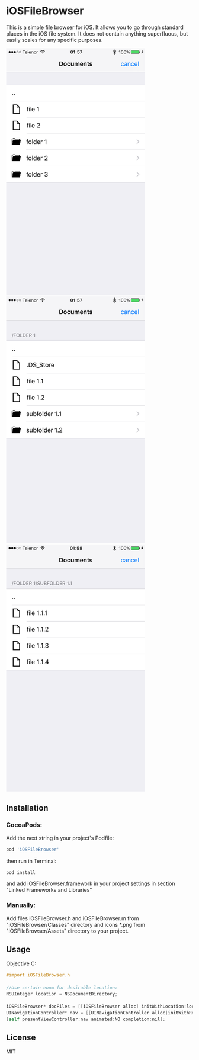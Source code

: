 # iOSFileBrowser
This is a simple file browser for iOS. It allows you to go through standard places in the iOS file system. It does not contain anything superfluous, but easily scales for any specific purposes.

<img src = "https://github.com/pav22222/iOSFileBrowser/blob/master/screenshots/Screenshot1.png" width = "375" height = "667" alt = "Screenshot1.png"/>
<img src = "https://github.com/pav22222/iOSFileBrowser/blob/master/screenshots/Screenshot2.png" width = "375" height = "667" alt = "Screenshot2.png"/>
<img src = "https://github.com/pav22222/iOSFileBrowser/blob/master/screenshots/Screenshot3.png" width = "375" height = "667" alt = "Screenshot3.png"/>

## Installation
### CocoaPods:

Add the next string in your project's Podfile:

```sh
pod 'iOSFileBrowser'
```

then run in Terminal:

```ruby
pod install
```

and add iOSFileBrowser.framework in your project settings in section "Linked Frameworks and Libraries"

### Manually:

Add files iOSFileBrowser.h and iOSFileBrowser.m from "iOSFileBrowser/Classes" directory and icons *.png from "iOSFileBrowser/Assets" directory to your project.

## Usage

Objective C:
```objective-c
#import iOSFileBrowser.h

//Use certain enum for desirable location:
NSUInteger location = NSDocumentDirectory;

iOSFileBrowser* docFiles = [[iOSFileBrowser alloc] initWithLocation:location];
UINavigationController* nav = [[UINavigationController alloc]initWithRootViewController:docFiles];
[self presentViewController:nav animated:NO completion:nil];
```

## License

MIT
